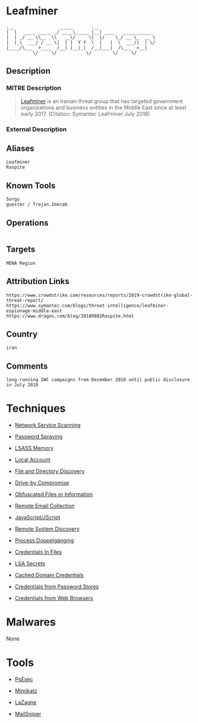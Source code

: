 
# Leafminer

```
.__                 _____       .__                     
|  |   ____ _____ _/ ____\_____ |__| ____   ___________ 
|  | _/ __ \\__  \\   __\/     \|  |/    \_/ __ \_  __ \
|  |_\  ___/ / __ \|  | |  Y Y  \  |   |  \  ___/|  | \/
|____/\___  >____  /__| |__|_|  /__|___|  /\___  >__|   
          \/     \/           \/        \/     \/       

```

## Description

### MITRE Description

> [Leafminer](https://attack.mitre.org/groups/G0077) is an Iranian threat group that has targeted government organizations and business entities in the Middle East since at least early 2017. (Citation: Symantec Leafminer July 2018)

### External Description

> 

## Aliases

```
Leafminer
Raspite
```

## Known Tools

```
Sorgu
guester / Trojan.Imecab
```

## Operations

```

```

## Targets

```
MENA Region
```

## Attribution Links

```
https://www.crowdstrike.com/resources/reports/2019-crowdstrike-global-threat-report/
https://www.symantec.com/blogs/threat-intelligence/leafminer-espionage-middle-east
https://www.dragos.com/blog/20180802Raspite.html
```

## Country

```
iran
```

## Comments

```
long-running SWC campaigns from December 2016 until public disclosure in July 2018
```

# Techniques


* [Network Service Scanning](../techniques/Network-Service-Scanning.md)

* [Password Spraying](../techniques/Password-Spraying.md)
    
* [LSASS Memory](../techniques/LSASS-Memory.md)
    
* [Local Account](../techniques/Local-Account.md)
    
* [File and Directory Discovery](../techniques/File-and-Directory-Discovery.md)
    
* [Drive-by Compromise](../techniques/Drive-by-Compromise.md)
    
* [Obfuscated Files or Information](../techniques/Obfuscated-Files-or-Information.md)
    
* [Remote Email Collection](../techniques/Remote-Email-Collection.md)
    
* [JavaScript/JScript](../techniques/JavaScript-JScript.md)
    
* [Remote System Discovery](../techniques/Remote-System-Discovery.md)
    
* [Process Doppelgänging](../techniques/Process-Doppelgänging.md)
    
* [Credentials In Files](../techniques/Credentials-In-Files.md)
    
* [LSA Secrets](../techniques/LSA-Secrets.md)
    
* [Cached Domain Credentials](../techniques/Cached-Domain-Credentials.md)
    
* [Credentials from Password Stores](../techniques/Credentials-from-Password-Stores.md)
    
* [Credentials from Web Browsers](../techniques/Credentials-from-Web-Browsers.md)
    

# Malwares

None

# Tools


* [PsExec](../tools/PsExec.md)

* [Mimikatz](../tools/Mimikatz.md)
    
* [LaZagne](../tools/LaZagne.md)
    
* [MailSniper](../tools/MailSniper.md)
    
